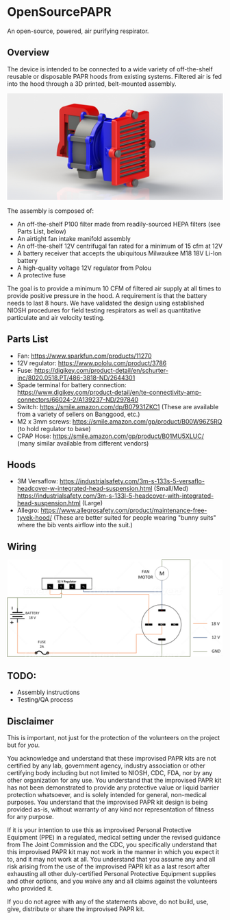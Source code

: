 # OpenSourcePAPR
An open-source, powered, air purifying respirator.

## Overview
The device is intended to be connected to a wide variety of off-the-shelf reusable or disposable PAPR hoods from existing systems. Filtered air is fed into the hood through a 3D printed, belt-mounted assembly. 

![PAPR](Assy.JPG)

The assembly is composed of:

* An off-the-shelf P100 filter made from readily-sourced HEPA filters (see Parts List, below)
* An airtight fan intake manifold assembly
* An off-the-shelf 12V centrifugal fan rated for a minimum of 15 cfm at 12V
* A battery receiver that accepts the ubiquitous Milwaukee M18 18V Li-Ion battery
* A high-quality voltage 12V regulator from Polou
* A protective fuse

The goal is to provide a minimum 10 CFM of filtered air supply at all times to provide positive pressure in the hood. A requirement is that the battery needs to last 8 hours. We have validated the design using established NIOSH procedures for field testing respirators as well as quantitative particulate and air velocity testing.

## Parts List
* Fan: https://www.sparkfun.com/products/11270
* 12V regulator: https://www.pololu.com/product/3786
* Fuse: https://digikey.com/product-detail/en/schurter-inc/8020.0518.PT/486-3818-ND/2644301
* Spade terminal for battery connection: https://www.digikey.com/product-detail/en/te-connectivity-amp-connectors/66024-2/A139237-ND/297840
* Switch: https://smile.amazon.com/dp/B07931ZKC1 (These are available from a variety of sellers on Banggood, etc.)
* M2 x 3mm screws: https://smile.amazon.com/gp/product/B00W96Z5RQ (to hold regulator to base)
* CPAP Hose: https://smile.amazon.com/gp/product/B01MU5XLUC/ (many similar available from different vendors)

## Hoods
* 3M Versaflow: https://industrialsafety.com/3m-s-133s-5-versaflo-headcover-w-integrated-head-suspension.html (Small/Med)
  https://industrialsafety.com/3m-s-133l-5-headcover-with-integrated-head-suspension.html (Large)
* Allegro: https://www.allegrosafety.com/product/maintenance-free-tyvek-hood/ (These are better suited for people wearing "bunny suits" where the bib vents airflow into the suit.)

## Wiring
![Circuit Diagram](circuit.png)

## TODO: 
* Assembly instructions
* Testing/QA process

## Disclaimer

This is important, not just for the protection of the volunteers on the project but for *you*.  

You acknowledge and understand that these improvised PAPR kits are not certified by any lab, government agency, industry association or other certifying body including but not limited to NIOSH, CDC, FDA, nor by any other organization for any use. You understand that the improvised PAPR kit has not been demonstrated to provide any protective value or liquid barrier protection whatsoever, and is solely intended for general, non-medical purposes. You understand that the improvised PAPR kit design is being provided as-is, without warranty of any kind nor representation of fitness for any purpose. 

If it is your intention to use this as improvised Personal Protective Equipment (PPE) in a regulated, medical setting under the revised guidance from The Joint Commission and the CDC, you specifically understand that this improvised PAPR kit may not work in the manner in which you expect it to, and it may not work at all. You understand that you assume any and all risk arising from the use of the improvised PAPR kit as a last resort after exhausting all other duly-certified Personal Protective Equipment supplies and other options, and you  waive any and all claims against the volunteers who provided it.  

If you do not agree with any of the statements above, do not build, use, give, distribute or share the improvised PAPR kit.

